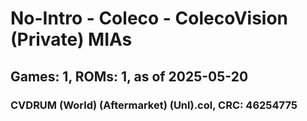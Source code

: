 # No-Intro - Coleco - ColecoVision (Private) MIAs
## Games: 1, ROMs: 1, as of 2025-05-20

### CVDRUM (World) (Aftermarket) (Unl).col, CRC: 46254775
